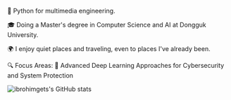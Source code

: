 🐍 Python for multimedia engineering.

🎓 Doing a Master's degree in Computer Science and AI at Dongguk University.

🌍 I enjoy quiet places and traveling, even to places I've already been.

🔍 Focus Areas: 
🔐 Advanced Deep Learning Approaches for Cybersecurity and System Protection





![ibrohimgets's GitHub stats](https://github-readme-stats.vercel.app/api?username=anuraghazra&theme=dark&show_icons=true)
